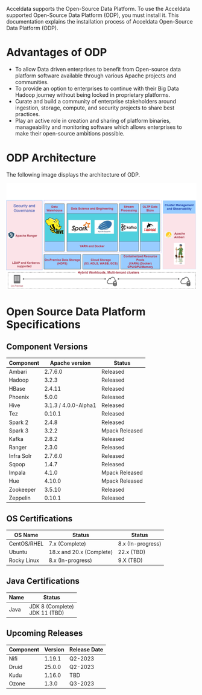 Acceldata supports the Open-Source Data Platform. To use the Acceldata supported Open-Source Data Platform (ODP), you must install it. This documentation explains the installation process of Acceldata Open-Source Data Platform (ODP). 

# Advantages of ODP

* To allow Data driven enterprises to benefit from Open-source data platform software available through various Apache projects and communities.
* To provide an option to enterprises to continue with their Big Data Hadoop journey without being locked in proprietary platforms. 
* Curate and build a community of enterprise stakeholders around ingestion, storage, compute, and security projects to share best practices.
* Play an active role in creation and sharing of platform binaries, manageability and monitoring software which allows enterprises to make their open-source ambitions possible. 

# ODP Architecture

The following image displays the architecture of ODP. 

![](https://github.com/acceldata-io/odpdocumentation/blob/main/assets/Draw_manage.drawio.png)

# Open Source Data Platform Specifications

## Component Versions

| Component | Apache version | Status |
| --------------- | --------------- | --------------- |
|Ambari  | 2.7.6.0 |Released  |
|Hadoop  |3.2.3  |Released  |
|HBase  |2.4.11  |Released  |
|Phoenix  | 5.0.0 |Released  |
|Hive  |3.1.3 / 4.0.0-Alpha1  |Released  |
|Tez  |0.10.1  |Released  |
|Spark 2  |2.4.8 |Released  |
|Spark 3  |3.2.2  |Mpack Released  |
|Kafka  |2.8.2  |Released  |
|Ranger  | 2.3.0 |Released  |
|Infra Solr  |2.7.6.0  |Released  |
|Sqoop  |1.4.7  |Released  |
|Impala  |4.1.0 |Mpack Released  |
|Hue  |4.10.0  |Mpack Released  |
|Zookeeper  |3.5.10  |Released  |
|Zeppelin  |0.10.1 |Released  |

## OS Certifications
| OS Name | Status | Status |
| --------------- | --------------- | --------------- |
|CentOS/RHEL  | 7.x (Complete) |8.x (In-progress)  |
|Ubuntu  |18.x and 20.x (Complete)  |22.x (TBD)  |
|Rocky Linux  |8.x (In-progress)  |9.X (TBD)  |


## Java Certifications

| Name | Status |
| --------------- | --------------- |
|Java  | JDK 8 (Complete) <br> JDK 11 (TBD) |


## Upcoming Releases
| Component | Version | Release Date |
| --------------- | --------------- | --------------- |
|Nifi  | 1.19.1 |Q2-2023  |
|Druid  |25.0.0  |Q2-2023  |
|Kudu  |1.16.0  |TBD  |
|Ozone  |1.3.0  |Q3-2023  |
